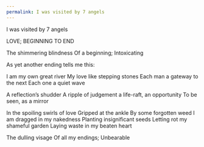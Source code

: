 ```yaml
---
permalink: I was visited by 7 angels
---
```

I was visited by 7 angels 



LOVE; BEGINNING TO END

The shimmering blindness 
Of a beginning;
Intoxicating

As yet another ending 
tells me this: 

I am my own great river 
My love like stepping stones 
Each man a gateway 
to the next 
Each one 
a quiet wave

A reflection’s shudder 
A ripple of judgement 
a life-raft, an opportunity 
To be seen, as a mirror

In the spoiling swirls of love 
Gripped at the ankle 
By some forgotten weed 
I am dragged in my nakedness 
Planting insignificant seeds 
Letting rot my shameful garden 
Laying waste in my beaten heart 

The dulling visage 
Of all my endings; 
Unbearable